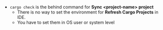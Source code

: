 - `cargo check` is the behind command for **Sync \<project-name\> project**
  - There is no way to set the environment for **Refresh Cargo Projects** in IDE.
  - You have to set them in OS user or system level 
